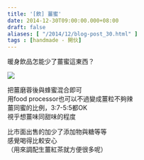 ```yaml
---
title: '[飲] 薑蜜'
date: 2014-12-30T09:00:00.000+08:00
draft: false
aliases: [ "/2014/12/blog-post_30.html" ]
tags : [handmade - 開伙]
---
```


暖身飲品怎能少了薑蜜這東西？  

![](/images/gingerhoney.jpg)

把薑磨蓉後與蜂蜜混合即可  
用food processor也可以不過變成薑粒不夠辣  
薑同蜜的比例，3:7-5:5都OK  
視乎想薑味同甜味的程度  
  
比市面出售的加少了添加物與糖等等  
感覺喝得比較安心  
（用來調配生薑紅茶就方便很多呢）
